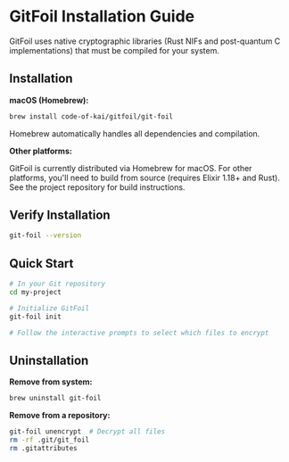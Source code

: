 # GitFoil Installation Guide

GitFoil uses native cryptographic libraries (Rust NIFs and post-quantum C implementations) that must be compiled for your system.

## Installation

**macOS (Homebrew):**

```bash
brew install code-of-kai/gitfoil/git-foil
```

Homebrew automatically handles all dependencies and compilation.

**Other platforms:**

GitFoil is currently distributed via Homebrew for macOS. For other platforms, you'll need to build from source (requires Elixir 1.18+ and Rust). See the project repository for build instructions.

## Verify Installation

```bash
git-foil --version
```

## Quick Start

```bash
# In your Git repository
cd my-project

# Initialize GitFoil
git-foil init

# Follow the interactive prompts to select which files to encrypt
```

## Uninstallation

**Remove from system:**

```bash
brew uninstall git-foil
```

**Remove from a repository:**

```bash
git-foil unencrypt  # Decrypt all files
rm -rf .git/git_foil
rm .gitattributes
```
